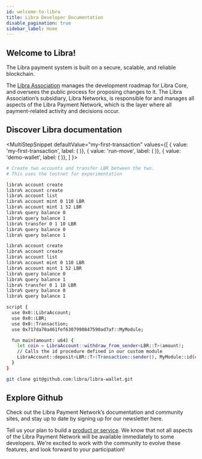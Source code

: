 ```yaml
---
id: welcome-to-libra
title: Libra Developer Documentation
disable_pagination: true
sidebar_label: Home
---
```


<span />

## Welcome to Libra!

The Libra payment system is built on a secure, scalable, and reliable blockchain.

The [Libra Association](https://www.libra.org) manages the development roadmap for Libra Core, and oversees the public process for proposing changes to it. The Libra Association’s subsidiary, Libra Networks, is responsible for and manages all aspects of the Libra Payment Network, which is the layer where all payment-related activity and decisions occur.

<CardsWrapper title="We welcome developers who want to">
  <OverlayCard
    description="Contribute to the Libra Blockchain"
    icon="img/core-contributors.svg"
    iconDark="img/core-contributors-dark.svg"
    title="Contribute to Libra Core"
    to="/docs/core/overview"
  />
  <OverlayCard
    description="Develop a wallet for the Libra Payment Network"
    icon="img/wallet-app.svg"
    iconDark="img/wallet-app-dark.svg"
    title="Build a Wallet"
    to="/docs/wallet-app/overview"
  />
  <OverlayCard
    description="Learn and experiment with the Move programming language"
    icon="img/move.svg"
    iconDark="img/move-dark.svg"
    title="Develop with Move"
    to="/docs/move/overview"
  />
  <OverlayCard
    description="Accept payments and integrate with the LPN"
    icon="img/docs/merchant-solutions.svg"
    iconDark="img/docs/merchant-solutions-dark.svg"
    title="Accept Payments"
    to="/docs/merchant/overview"
  />
  <OverlayCard
    description="Learn how to operate full nodes in the Libra Blockchain"
    icon="img/move.svg"
    iconDark="img/move-dark.svg"
    title="Run a Full Node"
    to="/docs/node/overview"
  />
</CardsWrapper>

<WaveBackground />

## Discover Libra documentation

<MultiStepSnippet
  defaultValue="my-first-transaction"
  values={[
    { value: 'my-first-transaction', label: (
      <ColorCard
        color="purpleDark"
        icon="img/transaction.svg"
        overlay="Create accounts and send your first transaction on the Libra Blockchain testnet."
        title="Send your first transaction on the testnet"
        type="snippetTab"
      />
    )},
    { value: 'run-move', label: (
      <ColorCard
        color="purpleLight"
        icon="img/docs/move-program.svg"
        overlay="Execute a sample Move script in a local network "
        title="Run a Move program"
        type="snippetTab"
      />
    )},
    { value: 'demo-wallet', label: (
      <ColorCard
        color="aqua"
        icon="img/docs/try-a-wallet.svg"
        overlay="Demo the Libra Reference Wallet to learn how wallets work on the blockchain."
        title="Try out our reference wallet"
        type="snippetTab"
      />
    )},
  ]
}>
<MultiStepTabItem value="my-first-transaction" learnMoreLink="/docs/core/my-first-transaction">

```bash
# Create two accounts and transfer LBR between the two.
# This uses the testnet for experimentation

libra% account create
libra% account create
libra% account list
libra% account mint 0 110 LBR
libra% account mint 1 52 LBR
libra% query balance 0
libra% query balance 1
libra% transfer 0 1 10 LBR
libra% query balance 0
libra% query balance 1

libra% account create
libra% account create
libra% account list
libra% account mint 0 110 LBR
libra% account mint 1 52 LBR
libra% query balance 0
libra% query balance 1
libra% transfer 0 1 10 LBR
libra% query balance 0
libra% query balance 1
```

</MultiStepTabItem>
<MultiStepTabItem value="run-move" learnMoreLink="/docs/move/run-move-locally">

```bash
script {
  use 0x0::LibraAccount;
  use 0x0::LBR;
  use 0x0::Transaction;
  use 0x717da70a461fef6307990847590ad7af::MyModule;

  fun main(amount: u64) {
    let coin = LibraAccount::withdraw_from_sender<LBR::T>(amount);
    // Calls the id procedure defined in our custom module
    LibraAccount::deposit<LBR::T>(Transaction::sender(), MyModule::id(coin));
  }
}
```

</MultiStepTabItem>
<MultiStepTabItem value="demo-wallet">

```bash
git clone git@github.com:libra/libra-wallet.git
```

</MultiStepTabItem>
</MultiStepSnippet>

## Explore Github

<CardsWrapper>
  <TagCard
    icon="img/github.svg"
    iconDark="img/github-dark.svg"
    tags={["Web", "Mobile", "Merchant"]}
    title="Reference Wallet"
    to="https://github.com/libra"
  />
  <TagCard
    icon="img/github.svg"
    iconDark="img/github-dark.svg"
    tags={["Web", "Mobile", "Merchant"]}
    title="Reference Merchant"
    to="https://github.com/libra"
  />
  <TagCard
    icon="img/github.svg"
    iconDark="img/github-dark.svg"
    tags={["Web", "Mobile", "Core"]}
    title="Libra Core"
    to="https://github.com/libra"
  />
</CardsWrapper>

<div className="margin-vert--lg" />

Check out the Libra Payment Network’s documentation and community sites, and stay up to date by signing up for our newsletter here.

<div className="margin-vert--lg" />

Tell us your plan to build a [product or service](/partner_form/). We know that not all aspects of the Libra Payment Network will be available immediately to some developers. We're excited to work with the community to evolve these features, and look forward to your participation!
